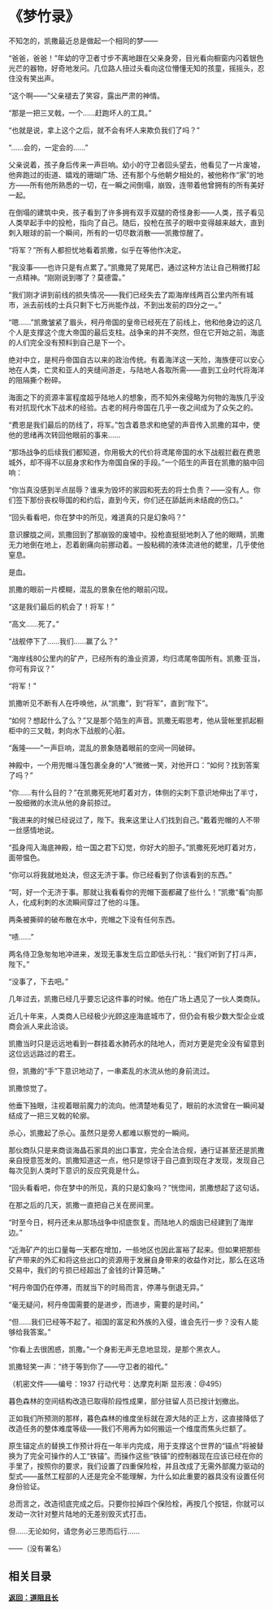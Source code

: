 # 《梦竹录》

不知怎的，凯撒最近总是做起一个相同的梦——

“爸爸，爸爸！”年幼的守卫者寸步不离地跟在父亲身旁，目光看向橱窗内闪着银色光芒的器物，好奇地发问。几位路人扭过头看向这位懵懂无知的孩童，摇摇头，忍住没有笑出声。

“这个啊——”父亲褪去了笑容，露出严肃的神情。

“那是一把三叉戟，一个……赶跑坏人的工具。”

“也就是说，拿上这个之后，就不会有坏人来欺负我们了吗？”

“……会的，一定会的……”

父亲说着，孩子身后传来一声巨响。幼小的守卫者回头望去，他看见了一片废墟，他奔跑过的街道、嬉戏的珊瑚广场、还有那个与他朝夕相处的，被他称作“家”的地方——所有他所熟悉的一切，在一瞬之间倒塌，崩毁，连带着他曾拥有的所有美好一起。

在倒塌的建筑中央，孩子看到了许多拥有双手双腿的奇怪身影——人类，孩子看见人类举起手中的投枪，指向了自己。随后，投枪在孩子的眼中变得越来越大，直到刺入眼球的前一个瞬间，所有的一切尽数消散——凯撒惊醒了。

“将军？”所有人都担忧地看着凯撒，似乎在等他作决定。

“我没事——也许只是有点累了。”凯撒晃了晃尾巴，通过这种方法让自己稍微打起一点精神。“刚刚说到哪了？莫德雷。”

“我们刚才讲到前线的损失情况——我们已经失去了距海岸线两百公里内所有城市，派去前线的士兵只剩下七万尚能作战，不到出发前的四分之一。”

“嗯……”凯撒皱紧了眉头，柯丹帝国的皇帝已经死在了前线上，他和他身边的这几个人是支撑这个庞大帝国的最后支柱。战争来的并不突然，但在它开始之前，海底的人们完全没有预料到自己是下一个。

绝对中立，是柯丹帝国自古以来的政治传统。有着海洋这一天险，海族便可以安心地在人类，亡灵和亚人的夹缝间游走，与陆地人各取所需——直到工业时代将海洋的阻隔撕个粉碎。

海面之下的资源丰富程度超乎陆地人的想象，而不知外来侵略为何物的海族几乎没有对抗现代水下战术的经验。古老的柯丹帝国在几乎一夜之间成为了众矢之的。

“费恩是我们最后的防线了，将军。”包含着恳求和绝望的声音传入凯撒的耳中，使他的思绪再次转回他眼前的事来……

“那场战争的后续我们都知道，你用极大的代价将鸢尾帝国的水下战舰拦截在费恩城外，却不得不以屈身求和作为帝国自保的手段。”一个陌生的声音在凯撒的脑中回响：

“你当真没感到半点屈辱？谁来为毁坏的家园和死去的将士负责？——没有人。你们签下那份丧权辱国的和约后，直到今天，你们还在舔舐尚未结痂的伤口。”

“回头看看吧，你在梦中的所见，难道真的只是幻象吗？”

意识朦胧之间，凯撒回到了那崩毁的废墟中。投枪直挺挺地刺入了他的眼睛，凯撒无力地倒在地上，忍着剧痛向前挪动着。一股粘稠的液体流进他的鳃里，几乎使他窒息。

是血。

凯撒的眼前一片模糊，混乱的景象在他的眼前闪现。

“这是我们最后的机会了！将军！”

“高文……死了。”

“战舰停下了……我们……赢了么？”

“海岸线80公里内的矿产，已经所有的渔业资源，均归鸢尾帝国所有。凯撒·亚当，你可有异议？”

“将军！”

凯撒听见不断有人在呼唤他，从“凯撒”，到“将军”，直到“陛下”。

“如何？想起什么了么？”又是那个陌生的声音。凯撒无暇思考，他从营帐里抓起橱柜中的三叉戟，刺向水下战舰的心脏。

“轰隆——”一声巨响，混乱的景象随着眼前的空间一同破碎。

神殿中，一个用兜帽斗篷包裹全身的“人”微微一笑，对他开口：“如何？找到答案了吗？”

“你……有什么目的？”在凯撒死死地盯着对方，体侧的尖刺下意识地伸出了半寸，一股细微的水流从他的身前掠过。

“我进来的时候已经说过了，陛下。我来这里让人们找到自己。”戴着兜帽的人不带一丝感情地说。

“孤身闯入海底神殿，给一国之君下幻觉，你好大的胆子。”凯撒死死地盯着对方，面带愠色。

“你可以将我就地处决，但这无济于事。你已经看到了你该看到的东西。”

“呵，好一个无济于事。那就让我看看你的兜帽下面都藏了些什么！”凯撒“看”向那人，化成利刺的水流瞬间穿过了他的斗篷。

两条被撕碎的破布散在水中，兜帽之下没有任何东西。

“啧……”

两名侍卫急匆匆地冲进来，发现无事发生后立即低头行礼：“我们听到了打斗声，陛下。”

“没事了，下去吧。”
  
几年过去，凯撒已经几乎要忘记这件事的时候。他在广场上遇见了一伙人类商队。

近几十年来，人类商人已经极少光顾这座海底城市了，但仍会有极少数大型企业或商会派人来此洽谈。

凯撒当时只是远远地看到一群挂着水肺药水的陆地人，而对方更是完全没有留意到这位远远路过的君王。

但，凯撒的“手”下意识地动了，一串紊乱的水流从他的身前流过。

凯撒惊觉了。

他垂下独眼，注视着眼前魔力的流向。他清楚地看见了，眼前的水流曾在一瞬间凝结成了一把三叉戟的轮廓。

杀心，凯撒起了杀心。虽然只是旁人都难以察觉的一瞬间。

那伙商队只是来商谈海晶石家具的出口事宜，完全合法合规，通行证甚至还是凯撒亲自授意签发的。凯撒知道这一点，他只是惊讶于自己直到现在才发现，发现自己每次见到人类时下意识的反应究竟是什么。

“回头看看吧，你在梦中的所见，真的只是幻象吗？”恍惚间，凯撒想起了这句话。

在那之后的几天，凯撒一直把自己关在房间里。

“时至今日，柯丹还未从那场战争中彻底恢复。而陆地人的烟囱已经建到了海岸边。”

“近海矿产的出口量每一天都在增加，一些地区也因此富裕了起来。但如果把那些矿产带来的外汇和将这些出口的资源用于发展自身带来的收益作对比，那么在这场交易中，我们的亏损已经超出了金钱的计算范畴。”

“柯丹帝国仍在停滞，而就当下的时局而言，停滞与倒退无异。”

“毫无疑问，柯丹帝国需要的是进步，而进步，需要的是时间。”

“但……我们已经等不起了。祖国的富足和外族的入侵，谁会先行一步？没有人能够给我答案。”

“你看上去很困惑，凯撒。”一个身影无声无息地显现，是那个黑衣人。

凯撒轻笑一声：“终于等到你了——守卫者的祖代。”

（机密文件——编号：1937 行动代号：达摩克利斯 显形液：@495）

暮色森林的空间结构改造已取得阶段性成果，部分驻留人员已按计划撤出。

正如我们所预测的那样，暮色森林的维度坐标就在源大陆的正上方，这直接降低了改造任务的整体难度等级——我们不用再为如何搬运一个维度而焦头烂额了。

原生锚定点的替换工作预计将在一年半内完成，用于支撑这个世界的“锚点”将被替换为了完全可操作的人工“铁锚”。而操作这些“铁锚”的控制器现在应该已经在你的手里了，按照你的要求，我们设置了四重保险栓，并且改成了无需外部魔力驱动的型式——虽然工程部的人还是完全不能理解，为什么如此重要的器具没有设置任何身份验证。

总而言之，改造彻底完成之后。只要你拉掉四个保险栓，再按几个按钮，你就可以发动一次针对整片陆地的无差别毁灭式打击。

但……无论如何，请您务必三思而后行……

——（没有署名）

## 相关目录

**[返回：道阻且长](2.2：道阻且长.md)**

